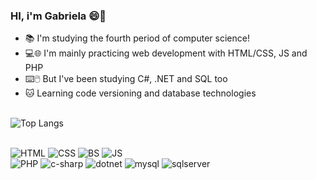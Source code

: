 ### HI, i'm Gabriela 😄👋

- 📚 I'm studying the fourth period of computer science!
- 💻🌐 I'm mainly practicing web development with HTML/CSS, JS and PHP
- ⌨️🖱️ But I've been studying C#, .NET and SQL too
- 🐱 Learning code versioning and database technologies

<br>![Top Langs](https://github-readme-stats.vercel.app/api/top-langs/?username=GabiRodrigues04&theme=blue-green)

<br>![HTML](https://img.shields.io/badge/HTML5-E34F26?style=for-the-badge&logo=html5&logoColor=white)
![CSS](https://img.shields.io/badge/CSS3-1572B6?style=for-the-badge&logo=css3&logoColor=white)
![BS](https://img.shields.io/badge/Bootstrap-563D7C?style=for-the-badge&logo=bootstrap&logoColor=white)
![JS](https://img.shields.io/badge/JavaScript-F7DF1E?style=for-the-badge&logo=javascript&logoColor=black)
<br>![PHP](https://img.shields.io/badge/PHP-777BB4?style=for-the-badge&logo=php&logoColor=white)
![c-sharp](https://img.shields.io/badge/C%23-239120?style=for-the-badge&logo=c-sharp&logoColor=white)
![dotnet](https://img.shields.io/badge/.NET-5C2D91?style=for-the-badge&logo=.net&logoColor=white)
![mysql](https://img.shields.io/badge/MySQL-00000F?style=for-the-badge&logo=mysql&logoColor=white)
![sqlserver](https://img.shields.io/badge/Microsoft_SQL_Server-CC2927?style=for-the-badge&logo=microsoft-sql-server&logoColor=white)

<!--

**GabiRodrigues04/GabiRodrigues04** is a ✨ _special_ ✨ repository because its `README.md` (this file) appears on your GitHub profile.

Here are some ideas to get you started:

- 🔭 I’m currently working on ...
- 🌱 I’m currently learning ...
- 👯 I’m looking to collaborate on ...
- 🤔 I’m looking for help with ...
- 💬 Ask me about ...
- 📫 How to reach me: ...
- 😄 Pronouns: ...
- ⚡ Fun fact: ...




